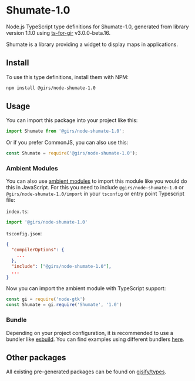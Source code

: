 
# Shumate-1.0

Node.js TypeScript type definitions for Shumate-1.0, generated from library version 1.1.0 using [ts-for-gir](https://github.com/gjsify/ts-for-gir) v3.0.0-beta.16.

Shumate is a library providing a widget to display maps in applications.

## Install

To use this type definitions, install them with NPM:
```bash
npm install @girs/node-shumate-1.0
```

## Usage

You can import this package into your project like this:
```ts
import Shumate from '@girs/node-shumate-1.0';
```

Or if you prefer CommonJS, you can also use this:
```ts
const Shumate = require('@girs/node-shumate-1.0');
```

### Ambient Modules

You can also use [ambient modules](https://github.com/gjsify/ts-for-gir/tree/main/packages/cli#ambient-modules) to import this module like you would do this in JavaScript.
For this you need to include `@girs/node-shumate-1.0` or `@girs/node-shumate-1.0/import` in your `tsconfig` or entry point Typescript file:

`index.ts`:
```ts
import '@girs/node-shumate-1.0'
```

`tsconfig.json`:
```json
{
  "compilerOptions": {
    ...
  },
  "include": ["@girs/node-shumate-1.0"],
  ...
}
```

Now you can import the ambient module with TypeScript support: 

```ts
const gi = require('node-gtk')
const Shumate = gi.require('Shumate', '1.0')
```


### Bundle

Depending on your project configuration, it is recommended to use a bundler like [esbuild](https://esbuild.github.io/). You can find examples using different bundlers [here](https://github.com/gjsify/ts-for-gir/tree/main/examples).

## Other packages

All existing pre-generated packages can be found on [gjsify/types](https://github.com/gjsify/types).

